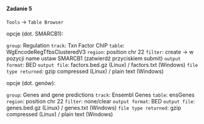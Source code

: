 
#### Zadanie 5

`Tools` -> `Table Browser`

opcje (dot. SMARCB1):

`group`: Regulation
`track`: Txn Factor ChIP
`table`: WgEncodeRegTfbsClusteredV3
`region`: position chr 22
`filter`: create -> w pozycji name ustaw SMARCB1 (zatwierdź przyciskiem submit)
`output format`: BED
`output file`: factors.bed.gz (Linux) / factors.txt (Windows)
`file type returned`: gzip compressed (Linux) / plain text (Windows)



opcje (dot. genów): 

`group`: Genes and gene predictions 
`track`: Ensembl Genes
`table`: ensGenes
`region`: position chr 22
`filter`: none/clear
`output format`: BED
`output file`: genes.bed.gz (Linux) / genes.txt (Windows)
`file type returned`: gzip compressed (Linux) / plain text (Windows)




